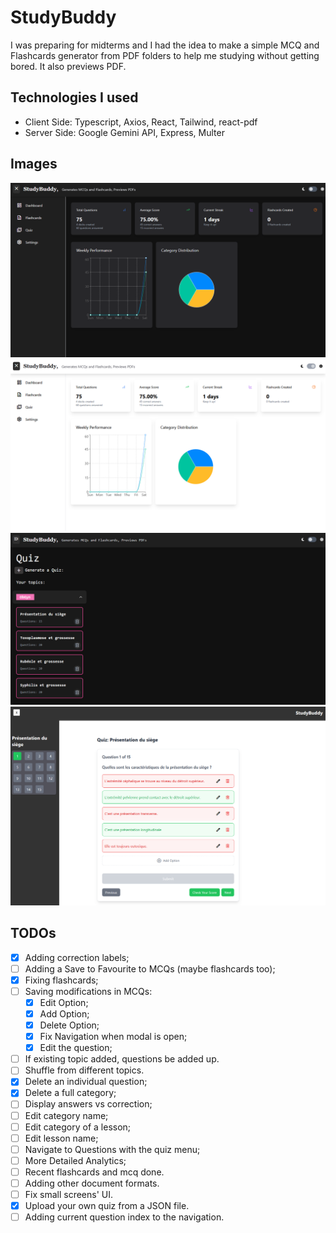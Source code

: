 # StudyBuddy

I was preparing for midterms and I had the idea to make a simple MCQ and Flashcards generator from PDF folders to help me studying without getting bored. It also previews PDF.

## Technologies I used

- Client Side: Typescript, Axios, React, Tailwind, react-pdf
- Server Side: Google Gemini API, Express, Multer

## Images

![dark](./images/dark.png)
![light](./images/light.png)
![quiz](./images/quiz.png)
![questions](./images/questions.png)

## TODOs

- [X] Adding correction labels;
- [ ] Adding a Save to Favourite to MCQs (maybe flashcards too);
- [X] Fixing flashcards;
- [ ] Saving modifications in MCQs:
  - [X] Edit Option;
  - [X] Add Option;
  - [X] Delete Option;
  - [X] Fix Navigation when modal is open;
  - [X] Edit the question;
- [ ] If existing topic added, questions be added up.
- [ ] Shuffle from different topics.
- [X] Delete an individual question;
- [X] Delete a full category;
- [ ] Display answers vs correction;
- [ ] Edit category name;
- [ ] Edit category of a lesson;
- [ ] Edit lesson name;
- [ ] Navigate to Questions with the quiz menu;
- [ ] More Detailed Analytics;
- [ ] Recent flashcards and mcq done.
- [ ] Adding other document formats.
- [ ] Fix small screens' UI.
- [X] Upload your own quiz from a JSON file.
- [ ] Adding current question index to the navigation.
